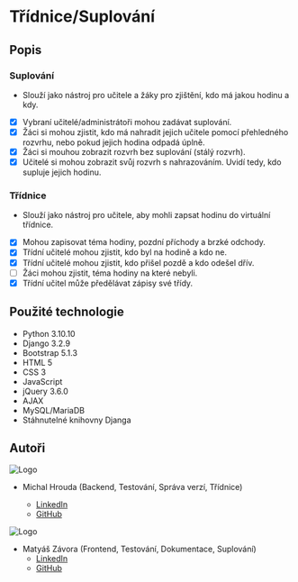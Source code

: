 # Třídnice/Suplování

## Popis

### Suplování

- Slouží jako nástroj pro učitele a žáky pro zjištění, kdo má jakou hodinu a kdy.
- [x] Vybraní učitelé/administrátoři mohou zadávat suplování.
- [x] Žáci si mohou zjistit, kdo má nahradit jejich učitele pomocí přehledného rozvrhu, nebo pokud jejich hodina odpadá úplně.
- [x] Žáci si mouhou zobrazit rozvrh bez suplování (stálý rozvrh).
- [x] Učitelé si mohou zobrazit svůj rozvrh s nahrazováním. Uvidí tedy, kdo supluje jejich hodinu.

### Třídnice

- Slouží jako nástroj pro učitele, aby mohli zapsat hodinu do virtuální třídnice.
- [x] Mohou zapisovat téma hodiny, pozdní příchody a brzké odchody.
- [x] Třídní učitelé mohou zjistit, kdo byl na hodině a kdo ne.
- [x] Třídní učitelé mohou zjistit, kdo přišel pozdě a kdo odešel dřív.
- [ ] Žáci mohou zjistit, téma hodiny na které nebyli.
- [x] Třídní učitel může předělávat zápisy své třídy.

## Použité technologie

- Python 3.10.10
- Django 3.2.9
- Bootstrap 5.1.3
- HTML 5
- CSS 3
- JavaScript
- jQuery 3.6.0
- AJAX
- MySQL/MariaDB
- Stáhnutelné knihovny Djanga

## Autoři

![Logo](https://avatars.githubusercontent.com/u/95335497?v=4)

- Michal Hrouda (Backend, Testování, Správa verzí, Třídnice)

  - [LinkedIn](https://www.linkedin.com/in/michal-hrouda-11a4a1271/)
  - [GitHub](https://github.com/Xmajk)

![Logo](https://avatars.githubusercontent.com/u/105340917?v=4)

- Matyáš Závora (Frontend, Testování, Dokumentace, Suplování)
  - [LinkedIn](https://www.linkedin.com/in/matyáš-závora-8b9086269/)
  - [GitHub](https://github.com/matyas-zavora)
